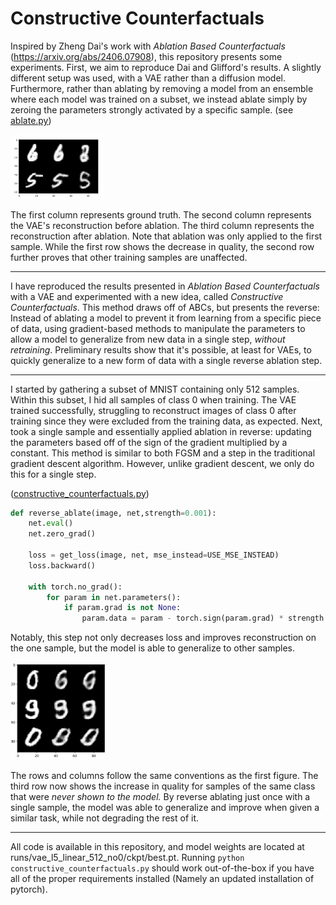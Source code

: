 # Constructive Counterfactuals

Inspired by Zheng Dai's work with _Ablation Based Counterfactuals_ (https://arxiv.org/abs/2406.07908), this repository presents some experiments.
First, we aim to reproduce Dai and Glifford's results. A slightly different setup was used, with a VAE rather than a diffusion model. Furthermore, rather than ablating by removing a model from an ensemble where each model was trained on a subset, we instead ablate simply by zeroing the parameters strongly activated by a specific sample. (see [ablate.py](ablate.py))

<img src="results/realistic_ablation.png" width="30%">

The first column represents ground truth. The second column represents the VAE's reconstruction before ablation. The third column represents the reconstruction after ablation. Note that ablation was only applied to the first sample. While the first row shows the decrease in quality, the second row further proves that other training samples are unaffected.

---

I have reproduced the results presented in _Ablation Based Counterfactuals_ with a VAE and experimented with a new idea, called _Constructive Counterfactuals_. This method draws off of ABCs, but presents the reverse: Instead of ablating a model to prevent it from learning from a specific piece of data, using gradient-based methods to manipulate the parameters to allow a model to generalize from new data in a single step, _without retraining_. Preliminary results show that it's possible, at least for VAEs, to quickly generalize to a new form of data with a single reverse ablation step.

---

I started by gathering a subset of MNIST containing only 512 samples. Within this subset, I hid all samples of class 0 when training. The VAE trained successfully, struggling to reconstruct images of class 0 after training since they were excluded from the training data, as expected. Next, took a single sample and essentially applied ablation in reverse: updating the parameters based off of the sign of the gradient multiplied by a constant. This method is similar to both FGSM and a step in the traditional gradient descent algorithm. However, unlike gradient descent, we only do this for a single step.

([constructive_counterfactuals.py](constructive_counterfactuals.py))

```python
def reverse_ablate(image, net,strength=0.001):
    net.eval()
    net.zero_grad()

    loss = get_loss(image, net, mse_instead=USE_MSE_INSTEAD)
    loss.backward()

    with torch.no_grad():
        for param in net.parameters():
            if param.grad is not None:
                param.data = param - torch.sign(param.grad) * strength
```

Notably, this step not only decreases loss and improves reconstruction on the one sample, but the model is able to generalize to other samples.

<img src="results/constructive_counterfactuals_example.png" width="30%">

The rows and columns follow the same conventions as the first figure. The third row now shows the increase in quality for samples of the same class that were _never shown to the model._ By reverse ablating just once with a single sample, the model was able to generalize and improve when given a similar task, while not degrading the rest of it.

---

All code is available in this repository, and model weights are located at runs/vae_l5_linear_512_no0/ckpt/best.pt.
Running `python constructive_counterfactuals.py` should work out-of-the-box if you have all of the proper requirements installed (Namely an updated installation of pytorch).
